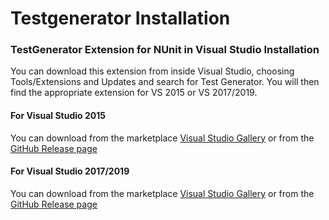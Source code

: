 # Testgenerator Installation


### TestGenerator Extension for NUnit in Visual Studio  Installation

You can download this extension from inside Visual Studio, choosing Tools/Extensions and Updates and search for Test Generator.  You will then find the appropriate extension for VS 2015 or VS 2017/2019.

#### For Visual Studio 2015

You can download from the marketplace [Visual Studio Gallery](https://visualstudiogallery.msdn.microsoft.com/bd30bf3f-4183-4b00-a245-1875316b8cd3) or from the [GitHub Release page](https://github.com/nunit/nunit-vs-testgenerator/releases)

#### For Visual Studio 2017/2019

You can download from the marketplace [Visual Studio Gallery](https://marketplace.visualstudio.com/items?itemName=NUnitDevelopers.TestGeneratorNUnitextension-18371) or from the [GitHub Release page](https://github.com/nunit/nunit-vs-testgenerator/releases)

